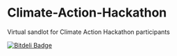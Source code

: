 # Climate-Action-Hackathon
Virtual sandlot for Climate Action Hackathon participants


[![Bitdeli Badge](https://d2weczhvl823v0.cloudfront.net/climate-action-hackathon/climate-action-hackathon/trend.png)](https://bitdeli.com/free "Bitdeli Badge")

